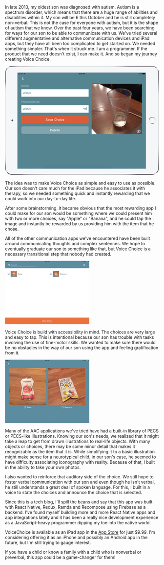 In late 2013, my oldest son was diagnosed with autism. Autism is a spectrum disorder, which means that there are a huge range of abilities and disabilities within it. My son will be 6 this October and he is still completely non-verbal. This is not the case for everyone with autism, but it is the shape of autism that we know. Over the past four years, we have been searching for ways for our son to be able to communicate with us. We've tried several different augmentative and alternative communication devices and iPad apps, but they have all been too complicated to get started on. We needed something simpler. That's when it struck me. I am a programmer. If the product that we need doesn't exist, I can make it. And so began my journey creating Voice Choice.

<!-- more -->

<img src="/images/blog/voicechoice1.png" alt="Create a new Choice" class="no-shadow" />

The idea was to make Voice Choice as simple and easy to use as possible. Our son doesn't care much for the iPad because he associates it with therapy, so we needed something quick and instantly rewarding that we could work into our day-to-day life.

After some brainstorming, it became obvious that the most rewarding app I could make for our son would be something where we could present him with two or more choices, say "Apple" or "Banana", and he could tap the image and instantly be rewarded by us providing him with the item that he chose.

All of the other communication apps we've encountered have been built around communicating thoughts and complex sentences. We hope to eventually graduate our son to something like that, but Voice Choice is a necessary transitional step that nobody had created.

<img src="/images/blog/voicechoice2.jpeg" alt="Select choices" width="276" />

Voice Choice is build with accessibility in mind. The choices are very large and easy to tap. This is intentional because our son has trouble with tasks involving the use of fine-motor skills. We wanted to make sure there would be no obstacles in the way of our son using the app and feeling gratification from it.

<img src="/images/blog/voicechoice3.jpg" alt="Make a Choice" width="276" />

Many of the AAC applications we've tried have had a built-in library of PECS or PECS-like illustrations. Knowing our son's needs, we realized that it might take a leap to get from drawn illustrations to real-life objects. With many objects or choices, there may be some minor detail that makes it recognizable as the item that it is. While simplifying it to a basic illustration might make sense for a neurotypical child, in our son's case, he seemed to have difficulty associating iconography with reality. Because of that, I built in the ability to take your own photos.

I also wanted to reinforce that auditory side of the choice. We still hope to foster verbal communication with our son and even though he isn't verbal, he still understands a great deal of spoken language. For this, I built in a voice to state the choices and announce the choice that is selected.

Since this is a tech blog, I'll spill the beans and say that this app was built with React Native, Redux, Ramda and Recompose using Firebase as a backend. I've found myself building more and more React Native apps and app integrations lately and it has been a really nice development experience as a JavaScript-heavy programmer dipping my toe into the native world.

VoiceChoice is available as an iPad app in the [App Store](https://itunes.apple.com/us/app/voicechoice-verbal-assistant/id1266540796) for just $9.99. I'm considering offering it as an iPhone and possibly an Android app in the future, but I'm still trying to gauge interest.

If you have a child or know a family with a child who is nonverbal or preverbal, this app could be a game-changer for them!

